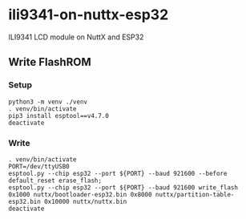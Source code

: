 # ili9341-on-nuttx-esp32
ILI9341 LCD module on NuttX and ESP32

## Write FlashROM

### Setup

```
python3 -m venv ./venv
. venv/bin/activate
pip3 install esptool==v4.7.0
deactivate
```

### Write

```
. venv/bin/activate
PORT=/dev/ttyUSB0
esptool.py --chip esp32 --port ${PORT} --baud 921600 --before default_reset erase_flash;
esptool.py --chip esp32 --port ${PORT} --baud 921600 write_flash 0x1000 nuttx/bootloader-esp32.bin 0x8000 nuttx/partition-table-esp32.bin 0x10000 nuttx/nuttx.bin
deactivate
```
